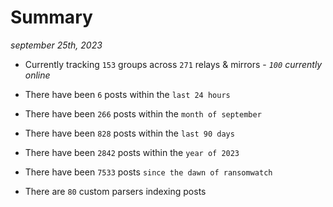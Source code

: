 
# Summary
_september 25th, 2023_

- Currently tracking `153` groups across `271` relays & mirrors - _`100` currently online_

- There have been `6` posts within the `last 24 hours`

- There have been `266` posts within the `month of september`

- There have been `828` posts within the `last 90 days`

- There have been `2842` posts within the `year of 2023`

- There have been `7533` posts `since the dawn of ransomwatch`

- There are `80` custom parsers indexing posts
